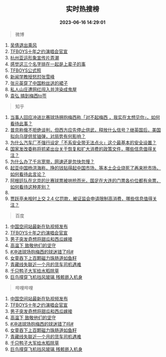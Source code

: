 <div align="center"><h2>实时热搜榜</h2><h4>2023-06-16 14:29:01</h4></div>

> 微博  

1. [吴倩退出乘风](https://s.weibo.com/weibo?q=%23%E5%90%B4%E5%80%A9%E9%80%80%E5%87%BA%E4%B9%98%E9%A3%8E%23&t=31&band_rank=1&Refer=top)<br />
2. [TFBOYS十年之约演唱会官宣](https://s.weibo.com/weibo?q=%23TFBOYS%E5%8D%81%E5%B9%B4%E4%B9%8B%E7%BA%A6%E6%BC%94%E5%94%B1%E4%BC%9A%E5%AE%98%E5%AE%A3%23&t=31&band_rank=2&Refer=top)<br />
3. [杭州亚运形象宣传片弄潮](https://s.weibo.com/weibo?q=%23%E6%9D%AD%E5%B7%9E%E4%BA%9A%E8%BF%90%E5%BD%A2%E8%B1%A1%E5%AE%A3%E4%BC%A0%E7%89%87%E5%BC%84%E6%BD%AE%23&t=31&band_rank=3&Refer=top)<br />
4. [感觉这三个名字排在一起是上辈子的事](https://s.weibo.com/weibo?q=%E6%84%9F%E8%A7%89%E8%BF%99%E4%B8%89%E4%B8%AA%E5%90%8D%E5%AD%97%E6%8E%92%E5%9C%A8%E4%B8%80%E8%B5%B7%E6%98%AF%E4%B8%8A%E8%BE%88%E5%AD%90%E7%9A%84%E4%BA%8B&t=31&band_rank=4&Refer=top)<br />
5. [TFBOYS公式照](https://s.weibo.com/weibo?q=%23TFBOYS%E5%85%AC%E5%BC%8F%E7%85%A7%23&t=31&band_rank=5&Refer=top)<br />
6. [新闻学教授怒怼张雪峰](https://s.weibo.com/weibo?q=%23%E6%96%B0%E9%97%BB%E5%AD%A6%E6%95%99%E6%8E%88%E6%80%92%E6%80%BC%E5%BC%A0%E9%9B%AA%E5%B3%B0%23&t=31&band_rank=6&Refer=top)<br />
7. [张元英穿了中国粉丝送的裙子](https://s.weibo.com/weibo?q=%23%E5%BC%A0%E5%85%83%E8%8B%B1%E7%A9%BF%E4%BA%86%E4%B8%AD%E5%9B%BD%E7%B2%89%E4%B8%9D%E9%80%81%E7%9A%84%E8%A3%99%E5%AD%90%23&t=31&band_rank=7&Refer=top)<br />
8. [私人山庄遭网红闯入并渲染成鬼屋](https://s.weibo.com/weibo?q=%23%E7%A7%81%E4%BA%BA%E5%B1%B1%E5%BA%84%E9%81%AD%E7%BD%91%E7%BA%A2%E9%97%AF%E5%85%A5%E5%B9%B6%E6%B8%B2%E6%9F%93%E6%88%90%E9%AC%BC%E5%B1%8B%23&t=31&band_rank=8&Refer=top)<br />
9. [袁弘 搞到梅西to签](https://s.weibo.com/weibo?q=%E8%A2%81%E5%BC%98%20%E6%90%9E%E5%88%B0%E6%A2%85%E8%A5%BFto%E7%AD%BE&t=31&band_rank=9&Refer=top)<br />

> 知乎  

1. [当事人回应冲进比赛球场拥抱梅西称「对不起梅西 ，我实在太想见你」，如何看待此事？](https://www.zhihu.com/question/606862192)<br />
2. [普京称俄不拒绝谈判，但西方应先停止供武，释放什么信号？继英国后，美国拟向乌提供贫铀弹，对局势有何影响？](https://www.zhihu.com/question/606715673)<br />
3. [为什么汽车厂不强行设定「不系安全带无法点火」这个最基本的安全设置？](https://www.zhihu.com/question/604311886)<br />
4. [国家发改委称将抓紧出台关于恢复和扩大消费的政策文件，哪些信息值得关注？](https://www.zhihu.com/question/606930994)<br />
5. [为什么办了千兆宽带，网速还是忽快忽慢？](https://www.zhihu.com/question/605757206)<br />
6. [起亚中国杨洪海称，挣的钱贴得起中国市场，等本土企业烧死了再来抢市场，如何看待此言论？](https://www.zhihu.com/question/606934018)<br />
7. [阿根廷队在北京的比赛球票被哄抢而光，国足在大连的门票各价位都有余票，如何看待这种差别？](https://www.zhihu.com/question/606732955)<br />
8. []()<br />
9. [贾跃亭未按时上交 2.4 亿罚款，被证监会申请限制高消费，哪些信息值得关注？](https://www.zhihu.com/question/606764539)<br />

> 百度  

1. [中国空间站最新在轨视频发布](https://www.baidu.com/s?wd=%E4%B8%AD%E5%9B%BD%E7%A9%BA%E9%97%B4%E7%AB%99%E6%9C%80%E6%96%B0%E5%9C%A8%E8%BD%A8%E8%A7%86%E9%A2%91%E5%8F%91%E5%B8%83&sa=fyb_news&rsv_dl=fyb_news)<br />
2. [TFBOYS十年之约演唱会官宣](https://www.baidu.com/s?wd=TFBOYS%E5%8D%81%E5%B9%B4%E4%B9%8B%E7%BA%A6%E6%BC%94%E5%94%B1%E4%BC%9A%E5%AE%98%E5%AE%A3&sa=fyb_news&rsv_dl=fyb_news)<br />
3. [男子突发奇想将甜瓜和西瓜嫁接](https://www.baidu.com/s?wd=%E7%94%B7%E5%AD%90%E7%AA%81%E5%8F%91%E5%A5%87%E6%83%B3%E5%B0%86%E7%94%9C%E7%93%9C%E5%92%8C%E8%A5%BF%E7%93%9C%E5%AB%81%E6%8E%A5&sa=fyb_news&rsv_dl=fyb_news)<br />
4. [高温下 致敬他们的坚守](https://www.baidu.com/s?wd=%E9%AB%98%E6%B8%A9%E4%B8%8B+%E8%87%B4%E6%95%AC%E4%BB%96%E4%BB%AC%E7%9A%84%E5%9D%9A%E5%AE%88&sa=fyb_news&rsv_dl=fyb_news)<br />
5. [#冲进球场抱梅西的球迷错了吗#](https://www.baidu.com/s?wd=%23%E5%86%B2%E8%BF%9B%E7%90%83%E5%9C%BA%E6%8A%B1%E6%A2%85%E8%A5%BF%E7%9A%84%E7%90%83%E8%BF%B7%E9%94%99%E4%BA%86%E5%90%97%23&sa=fyb_news&rsv_dl=fyb_news)<br />
6. [女童吞下上百颗磁力珠肠道如鱼籽](https://www.baidu.com/s?wd=%E5%A5%B3%E7%AB%A5%E5%90%9E%E4%B8%8B%E4%B8%8A%E7%99%BE%E9%A2%97%E7%A3%81%E5%8A%9B%E7%8F%A0%E8%82%A0%E9%81%93%E5%A6%82%E9%B1%BC%E7%B1%BD&sa=fyb_news&rsv_dl=fyb_news)<br />
7. [青藏线失联近一个月的货车司机遇难](https://www.baidu.com/s?wd=%E9%9D%92%E8%97%8F%E7%BA%BF%E5%A4%B1%E8%81%94%E8%BF%91%E4%B8%80%E4%B8%AA%E6%9C%88%E7%9A%84%E8%B4%A7%E8%BD%A6%E5%8F%B8%E6%9C%BA%E9%81%87%E9%9A%BE&sa=fyb_news&rsv_dl=fyb_news)<br />
8. [千只鸭子大军给水稻除草](https://www.baidu.com/s?wd=%E5%8D%83%E5%8F%AA%E9%B8%AD%E5%AD%90%E5%A4%A7%E5%86%9B%E7%BB%99%E6%B0%B4%E7%A8%BB%E9%99%A4%E8%8D%89&sa=fyb_news&rsv_dl=fyb_news)<br />
9. [巨鸟撞穿飞机挡风玻璃 残骸嵌入机身](https://www.baidu.com/s?wd=%E5%B7%A8%E9%B8%9F%E6%92%9E%E7%A9%BF%E9%A3%9E%E6%9C%BA%E6%8C%A1%E9%A3%8E%E7%8E%BB%E7%92%83+%E6%AE%8B%E9%AA%B8%E5%B5%8C%E5%85%A5%E6%9C%BA%E8%BA%AB&sa=fyb_news&rsv_dl=fyb_news)<br />

> 哔哩哔哩  

1. [中国空间站最新在轨视频发布](https://www.baidu.com/s?wd=%E4%B8%AD%E5%9B%BD%E7%A9%BA%E9%97%B4%E7%AB%99%E6%9C%80%E6%96%B0%E5%9C%A8%E8%BD%A8%E8%A7%86%E9%A2%91%E5%8F%91%E5%B8%83&sa=fyb_news&rsv_dl=fyb_news)<br />
2. [TFBOYS十年之约演唱会官宣](https://www.baidu.com/s?wd=TFBOYS%E5%8D%81%E5%B9%B4%E4%B9%8B%E7%BA%A6%E6%BC%94%E5%94%B1%E4%BC%9A%E5%AE%98%E5%AE%A3&sa=fyb_news&rsv_dl=fyb_news)<br />
3. [男子突发奇想将甜瓜和西瓜嫁接](https://www.baidu.com/s?wd=%E7%94%B7%E5%AD%90%E7%AA%81%E5%8F%91%E5%A5%87%E6%83%B3%E5%B0%86%E7%94%9C%E7%93%9C%E5%92%8C%E8%A5%BF%E7%93%9C%E5%AB%81%E6%8E%A5&sa=fyb_news&rsv_dl=fyb_news)<br />
4. [高温下 致敬他们的坚守](https://www.baidu.com/s?wd=%E9%AB%98%E6%B8%A9%E4%B8%8B+%E8%87%B4%E6%95%AC%E4%BB%96%E4%BB%AC%E7%9A%84%E5%9D%9A%E5%AE%88&sa=fyb_news&rsv_dl=fyb_news)<br />
5. [#冲进球场抱梅西的球迷错了吗#](https://www.baidu.com/s?wd=%23%E5%86%B2%E8%BF%9B%E7%90%83%E5%9C%BA%E6%8A%B1%E6%A2%85%E8%A5%BF%E7%9A%84%E7%90%83%E8%BF%B7%E9%94%99%E4%BA%86%E5%90%97%23&sa=fyb_news&rsv_dl=fyb_news)<br />
6. [女童吞下上百颗磁力珠肠道如鱼籽](https://www.baidu.com/s?wd=%E5%A5%B3%E7%AB%A5%E5%90%9E%E4%B8%8B%E4%B8%8A%E7%99%BE%E9%A2%97%E7%A3%81%E5%8A%9B%E7%8F%A0%E8%82%A0%E9%81%93%E5%A6%82%E9%B1%BC%E7%B1%BD&sa=fyb_news&rsv_dl=fyb_news)<br />
7. [青藏线失联近一个月的货车司机遇难](https://www.baidu.com/s?wd=%E9%9D%92%E8%97%8F%E7%BA%BF%E5%A4%B1%E8%81%94%E8%BF%91%E4%B8%80%E4%B8%AA%E6%9C%88%E7%9A%84%E8%B4%A7%E8%BD%A6%E5%8F%B8%E6%9C%BA%E9%81%87%E9%9A%BE&sa=fyb_news&rsv_dl=fyb_news)<br />
8. [千只鸭子大军给水稻除草](https://www.baidu.com/s?wd=%E5%8D%83%E5%8F%AA%E9%B8%AD%E5%AD%90%E5%A4%A7%E5%86%9B%E7%BB%99%E6%B0%B4%E7%A8%BB%E9%99%A4%E8%8D%89&sa=fyb_news&rsv_dl=fyb_news)<br />
9. [巨鸟撞穿飞机挡风玻璃 残骸嵌入机身](https://www.baidu.com/s?wd=%E5%B7%A8%E9%B8%9F%E6%92%9E%E7%A9%BF%E9%A3%9E%E6%9C%BA%E6%8C%A1%E9%A3%8E%E7%8E%BB%E7%92%83+%E6%AE%8B%E9%AA%B8%E5%B5%8C%E5%85%A5%E6%9C%BA%E8%BA%AB&sa=fyb_news&rsv_dl=fyb_news)<br />
